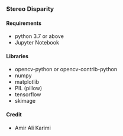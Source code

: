 ### Stereo Disparity

#### Requirements

- python 3.7 or above
- Jupyter Notebook

#### Libraries

- opencv-python or opencv-contrib-python
- numpy
- matplotlib
- PIL (pillow)
- tensorflow
- skimage

#### Credit

- Amir Ali Karimi